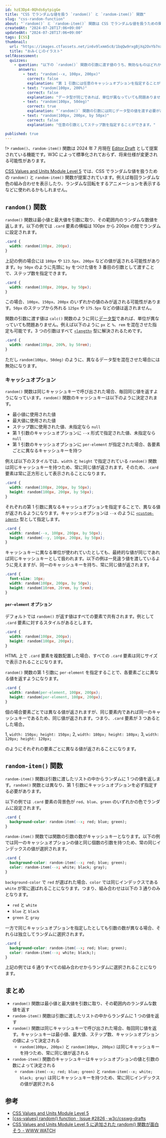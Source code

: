 ```yaml
---
id: hzE3Dp4-0Qhds6ytpigGe
title: "CSS でランダムな値を扱う `random()` と `random-item()` 関数"
slug: "css-random-function"
about: "`random()` と `random-item()` 関数は CSS でランダムな値を扱うための関数です。`random()` 関数は最小値と最大値を引数に取り、その範囲内のランダムな数値を返します。`random-item()` 関数は引数に渡したリストの中からランダムに 1 つの値を返します。"
createdAt: "2024-07-28T17:06+09:00"
updatedAt: "2024-07-28T17:06+09:00"
tags: [CSS]
thumbnail:
  url: "https://images.ctfassets.net/in6v9lxmm5c8/1bqQw9rxgBjXq2OvYb7nxZ/d9ba71d9cc533138ddff7430f3d8acfb/omikuji_6573.png"
  title: "おみくじのイラスト"
selfAssessment:
  quizzes:
    - question: "以下の `random()` 関数の引数に渡す値のうち、無効なものはどれか？"
      answers:
        - text: "random(--x, 100px, 200px)"
          correct: false
          explanation: "第 1 引数には任意のキャッシュオプションを指定することができます。"
        - text: "random(100px, 200%)"
          correct: false
          explanation: "データ型が同じであれば、単位が異なっていても問題ありません。"
        - text: "random(100px, 50deg)"
          correct: true
          explanation: "`random()` 関数の引数には同じデータ型の値を渡す必要があります。"
        - text: "random(100px, 200px, by 50px)"
          correct: false
          explanation: "任意の引数としてステップ数を指定することができます。"

published: true
---
```


!> `ramdom()`、`random-item()` 関数は 2024 年 7 月現在 [Editor Draft](https://www.w3.org/standards/types/#ED) として提案されている機能です。W3C によって標準化されておらず、将来仕様が変更される可能性があります。

[CSS Values and Units Module Level 5](https://drafts.csswg.org/css-values-5/) では、CSS でランダムな値を扱うための `random()` と `random-item()` 関数が提案されています。例えば毎回ランダムな色の組み合わせを表示したり、ランダムな回転をするアニメーションを表示するなどに使われるかもしれません。

## `random()` 関数

`random()` 関数は最小値と最大値を引数に取り、その範囲内のランダムな数値を返します。以下の例では `.card` 要素の横幅は 100px から 200px の間でランダムに設定されます。

```css
.card {
  width: random(100px, 200px);
}
```

上記の例の場合には `180px` や `123.5px`、`200px` などの値が返される可能性があります。`by 50px` のように先頭に `by` をつけた値を 3 番目の引数として渡すことで、ステップ数を指定できます。

```css
.card {
  width: random(100px, 200px, by 50px);
}
```

この場合、`100px`、`150px`、`200px` のいずれかの値のみが返される可能性があります。`50px` のステップから外れる `125px` や `175.5px` などの値は返されません。

関数の引数に渡す値は `calc()` 関数のように同じ[データ型](https://developer.mozilla.org/ja/docs/Web/CSS/CSS_Types)であれば、単位が異なっていても問題ありません。例えば以下のように `px` と `%`、`rem` を混在させた指定も可能です。3 つの引数はすべて [`<length>`](https://developer.mozilla.org/ja/docs/Web/CSS/length) 型に解決されるためです。

```css
.card {
  width: random(100px, 200%, by 50rem);
}
```

ただし `random(100px, 50deg)` のように、異なるデータ型を混在させた場合には無効になります。

### キャッシュオプション

`random()` 関数は同じキャッシュキーで呼び出された場合、毎回同じ値を返すようになっています。`random()` 関数のキャッシュキーは以下のように決定されます。

- 最小値に使用された値
- 最大値に使用された値
- ステップ数に使用された値、未指定なら `null`
- 第 1 引数のキャッシュオプションに `--x` 形式で指定された値、未指定なら `null`
- 第 1 引数のキャッシュオプションに `per-element` が指定された場合、各要素ごとに異なるキャッシュキーを持つ

例えば以下のスタイルでは、`width` と `height` で指定されている `random()` 関数は同じキャッシュキーを持つため、常に同じ値が返されます。そのため、`.card` 要素は常に正方形として表示されることになります。

```css
.card {
  width: random(100px, 200px, by 50px);
  height: random(100px, 200px, by 50px);
}
```

それぞれの第 1 引数に異なるキャッシュオプションを指定することで、異なる値が返されるようになります。キャッシュオプションは `--x` のように [`<custom-ident>`](https://developer.mozilla.org/ja/docs/Web/CSS/custom-ident) 型として指定します。

```css
.card {
  width: random(--x, 100px, 200px, by 50px);
  height: random(--y, 100px, 200px, by 50px);
}
```

キャッシュキーに異なる単位が使われていたとしても、最終的な値が同じであれば同じキャッシュキーとして扱われます。以下の例は一見違う値を渡しているように見えますが、同一のキャッシュキーを持ち、常に同じ値が返されます。

```css
.card {
  font-size: 10px;
  width: random(100px, 200px, by 50px);
  height: random(10rem, 20rem, by 5rem);
}
```

#### `per-element` オプション

デフォルトでは `random()` が返す値はすべての要素で共有されます。例として `.card` 要素に対するスタイルがあるとします。

```css
.card {
  width: random(100px, 200px);
  height: random(100px, 200px);
}
```

HTML 上で `.card` 要素を複数配置した場合、すべての `.card` 要素は同じサイズで表示されることになります。

`random()` 関数の第 1 引数に `per-element` を指定することで、各要素ごとに異なる値を返すようになります。

```css
.card {
  width: random(per-element, 100px, 200px);
  height: random(per-element, 100px, 200px);
}
```

個の場合要素ごとでは異なる値が返されますが、同じ要素内であれば同一のキャッシュキーであるため、同じ値が返されます。つまり、`.card` 要素が 3 つあるとした場合。

1, `width: 150px; height: 150px;`
2, `width: 180px; height: 180px;`
3, `width: 120px; height: 120px;`

のようにそれぞれの要素ごとに異なる値が返されることになります。

## `random-item()` 関数

`random-item()` 関数は引数に渡したリストの中からランダムに 1 つの値を返します。`random()` 関数とは異なり、第 1 引数にキャッシュオプションを必ず指定する必要があります。

以下の例では `.card` 要素の背景色が `red`、`blue`、`green` のいずれかの色でランダムに設定されます。

```css
.card {
  background-color: random-item(--x; red; blue; green);
}
```

`random-item()` 関数では関数の引数の数がキャッシュキーとなります。以下の例では同一のキャッシュオプションの値と同じ個数の引数を持つため、常の同じインデックスの値が選択されます。

```css
.card {
  background-color: random-item(--x; red; blue; green);
  color: random-item(--x; white; black; gray);
}
```

`background-color` で `red` が選ばれた場合、`color` では同じインデックスである `white` が常に選ばれることになります。つまり、組み合わせは以下の 3 通りのみとなります。

- `red` と `white`
- `blue` と `black`
- `green` と `gray`

一方で同じキャッシュオプションを指定したとしても引数の数が異なる場合、それらは独立してランダムに選択されます。

```css
.card {
  background-color: random-item(--x; red; blue; green);
  color: random-item(--x; white; black;);
}
```

上記の例では 6 通りすべての組み合わせからランダムに選択されることになります。

## まとめ

- `random()` 関数は最小値と最大値を引数に取り、その範囲内のランダムな数値を返す
- `random-item()` 関数は引数に渡したリストの中からランダムに 1 つの値を返す
- `random()` 関数は同じキャッシュキーで呼び出された場合、毎回同じ値を返す。キャッシュキーは最小値、最大値、ステップ数、キャッシュオプションの値によって決定される
  - `random(100px, 200px)` と `random(100px, 200px)` は同じキャッシュキーを持つため、常に同じ値が返される
- `random-item()` 関数のキャッシュキーはキャッシュオプションの値と引数の数によって決定される
  - `random-item(--x; red; blue; green)` と `random-item(--x; white; black; gray)` は同じキャッシュキーを持つため、常に同じインデックスの値が選択される

## 参考

- [CSS Values and Units Module Level 5](https://drafts.csswg.org/css-values-5/#randomness)
- [\[css-values\] random() function · Issue #2826 · w3c/csswg-drafts](https://github.com/w3c/csswg-drafts/issues/2826)
- [CSS Values and Units Module Level 5 に追加された random() 関数が面白そう - WWW WATCH](https://hyper-text.org/archives/2023/11/css_random_functions/)
